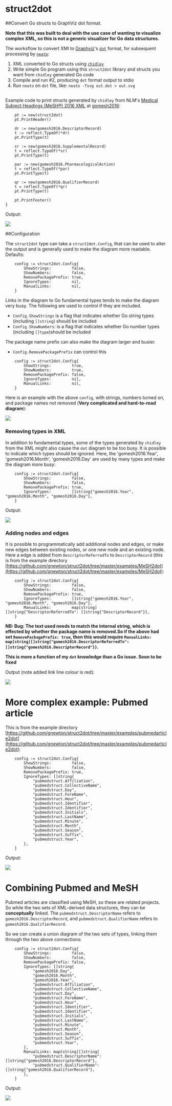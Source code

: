 # struct2dot

##Convert Go structs to GraphViz dot format.

**Note that this was built to deal with the use case of wanting to visualize complex XML, so this is not a generic visualizer for Go data structures.**

The worksflow to convert XMl to [Graphviz](html://www.graphviz.org)'s [`dot`](https://en.wikipedia.org/wiki/DOT_%28graph_description_language%29) format, for subsequent processing by [`neato`](http://linux.die.net/man/1/neato):

1. XML converted to Go structs using [`chidley`](https://github.com/gnewton/chidley)
2. Write simple Go program using this `struct2dot` library and structs you want from `chidley` generated Go code
3. Compile and run #2, producing `dot` format output to stdio
4. Run `neato` on `dot` file, like: `neato -Tsvg out.dot > out.svg`

##
Example code to print structs generated by `chidley` from NLM's [Medical Subject Headings (MeSH®) 2016 XML](https://www.nlm.nih.gov/mesh/download_mesh.html) at [gomesh2016](https://github.com/gnewton/gomesh2016):
```
	pt := new(struct2dot)
	pt.PrintHeader()

	dr := new(gomesh2016.DescriptorRecord)
	t := reflect.TypeOf(*dr)
	pt.PrintType(t)

	sr := new(gomesh2016.SupplementalRecord)
	t = reflect.TypeOf(*sr)
	pt.PrintType(t)

	par := new(gomesh2016.PharmacologicalAction)
	t = reflect.TypeOf(*par)
	pt.PrintType(t)

	qr := new(gomesh2016.QualifierRecord)
	t = reflect.TypeOf(*qr)
	pt.PrintType(t)

	pt.PrintFooter()
}
```

Output:

<img src="https://gnewton.github.io/repos/struct2dot/meshDefault.svg">

##Configuration

The `struct2dot` type can take a `struct2dot.Config`, that can be used to alter the output and is generally used to make the diagram more readable. Defaults:

```
	config := struct2dot.Config{
		ShowStrings:         false,
		ShowNumbers:         false,
		RemovePackagePrefix: true,
		IgnoreTypes:         nil,
		ManualLinks:         nil,
	}
```

Links in the diagram to Go fundamental types tends to make the diagram very busy.
The following are used to control if they are included.
* `Config.ShowStrings` is a flag that indicates whether Go string types (including `[]string`) should be included
* `Config.ShowNumbers`: is a flag that indicates whether Go number types (including `[]type`)should be included

The package name prefix can also make the diagram larger and busier.
* `Config.RemovePackagePrefix` can control this

```
	config := struct2dot.Config{
		ShowStrings:         true,
		ShowNumbers:         true,
		RemovePackagePrefix: false,
		IgnoreTypes:         nil,
		ManualLinks:         nil,
	}
```

Here is an example with the above `config`, with strings, numbers turned on, and package names not removed (**Very complicated and hard-to-read diagram**):

<img src="https://gnewton.github.io/repos/struct2dot/meshWithStringsAndNumbersAndPackage.svg">


### Removing types in XML
In addition to fundamental types, some of the types generated by `chidley` from the XML might also cause the `dot` diagram to be too busy.
It is possible to indicate which types should be ignored. Here, the 'gomesh2016.Year', 'gomesh2016.Month', 'gomesh2016.Day' are used by many types and make the diagram more busy:

```
	config := struct2dot.Config{
		ShowStrings:         false,
		ShowNumbers:         false,
		RemovePackagePrefix: true,
		IgnoreTypes:         []string{"gomesh2016.Year", "gomesh2016.Month", "gomesh2016.Day"},
	}
```

Output:

<img src="https://gnewton.github.io/repos/struct2dot/meshDefaultWithIgnoreTypes.svg">

### Adding nodes and edges
It is possible to programmatically add additional nodes and edges, or make new edges between existing nodes, or one new node and an existing node.
Here a edge is added from `DescriptorReferredTo` to `DescriptorRecord` (this is from the example directory [https://github.com/gnewton/struct2dot/tree/master/examples/MeSH2dot](https://github.com/gnewton/struct2dot/tree/master/examples/MeSH2dot):

```
	config := struct2dot.Config{
		ShowStrings:         false,
		ShowNumbers:         false,
		RemovePackagePrefix: true,
		IgnoreTypes:         []string{"gomesh2016.Year", "gomesh2016.Month", "gomesh2016.Day"},
		ManualLinks:         map[string][]string{"DescriptorReferredTo": []string{"DescriptorRecord"}},
	}
```

**NB: Bug: The text used needs to match the internal string, which is effected by whether the package name is removed.So if the above had set `RemovePackagePrefix: true`, then this would require `ManualLinks: map[string][]string{"gomesh2016.DescriptorReferredTo": []string{"gomesh2016.DescriptorRecord"}}`.**

**This is more a function of my `dot` knowledge than a Go issue. Soon to be fixed**

Output (note added link line colour is red):

<img src="https://gnewton.github.io/repos/struct2dot/meshDefaultWithIgnoreTypesManualLink.svg">

# More complex example: Pubmed article

This is from the example directory [https://github.com/gnewton/struct2dot/tree/master/examples/pubmedarticle2dot](https://github.com/gnewton/struct2dot/tree/master/examples/pubmedarticle2dot):
```
	config := struct2dot.Config{
		ShowStrings:         false,
		ShowNumbers:         false,
		RemovePackagePrefix: true,
		IgnoreTypes: []string{
			"pubmedstruct.Affiliation",
			"pubmedstruct.CollectiveName",
			"pubmedstruct.Day",
			"pubmedstruct.ForeName",
			"pubmedstruct.Hour",
			"pubmedstruct.Identifier",
			"pubmedstruct.Identifier",
			"pubmedstruct.Initials",
			"pubmedstruct.LastName",
			"pubmedstruct.Minute",
			"pubmedstruct.Month",
			"pubmedstruct.Season",
			"pubmedstruct.Suffix",
			"pubmedstruct.Year",
		},
	}
```

Output:

<img src="https://gnewton.github.io/repos/struct2dot/pubmedDefaultIgnoreTypes.svg">


# Combining Pubmed and MeSH

Pubmed articles are classified using MeSH, so these are related projects.
So while the two sets of XML-derived data structures, they can be **conceptually** linked.
The `pubmedstruct.DescriptorName` refers to `gomesh2016.DescriptorRecord`, and
`pubmedstruct.QualifierName` refers to `gomesh2016.QualifierRecord`.

So we can create a union diagram of the two sets of types, linking them through the two above connections:

```
	config := struct2dot.Config{
		ShowStrings:         false,
		ShowNumbers:         false,
		RemovePackagePrefix: false,
		IgnoreTypes: []string{
			"gomesh2016.Day",
			"gomesh2016.Month",
			"gomesh2016.Year",
			"pubmedstruct.Affiliation",
			"pubmedstruct.CollectiveName",
			"pubmedstruct.Day",
			"pubmedstruct.ForeName",
			"pubmedstruct.Hour",
			"pubmedstruct.Identifier",
			"pubmedstruct.Identifier",
			"pubmedstruct.Initials",
			"pubmedstruct.LastName",
			"pubmedstruct.Minute",
			"pubmedstruct.Month",
			"pubmedstruct.Season",
			"pubmedstruct.Suffix",
			"pubmedstruct.Year",
		},
		ManualLinks: map[string][]string{
			"pubmedstruct.DescriptorName": []string{"gomesh2016.DescriptorRecord"},
			"pubmedstruct.QualifierName":  []string{"gomesh2016.QualifierRecord"},
		},
	}
```

Output:

<img src="https://gnewton.github.io/repos/struct2dot/both.svg">